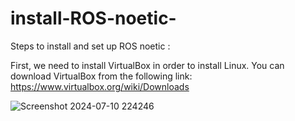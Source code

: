 # install-ROS-noetic-

Steps to install and set up ROS noetic :

First, we need to install VirtualBox in order to install Linux. You can download VirtualBox from the following link: https://www.virtualbox.org/wiki/Downloads


![Screenshot 2024-07-10 224246](https://github.com/lujains1/install-ROS-noetic-/assets/136511091/1169c580-df77-4a3f-974e-b20c5043f78e)
